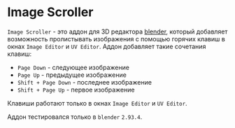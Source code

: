 # Image Scroller

`Image Scroller` - это аддон для 3D редактора [blender](https://www.blender.org/), который добавляет возможность пролистывать изображения с помощью горячих клавиш в окнах `Image Editor` и `UV Editor`. Аддон добавляет такие сочетания клавиш:

 - `Page Down` - следующее изображение
 - `Page Up` - предыдущее изображение
 - `Shift + Page Down` - последнее изображение
 - `Shift + Page Up` - первое изображение

Клавиши работают только в окнах `Image Editor` и `UV Editor`.

Аддон тестировался только в `blender` `2.93.4`.
